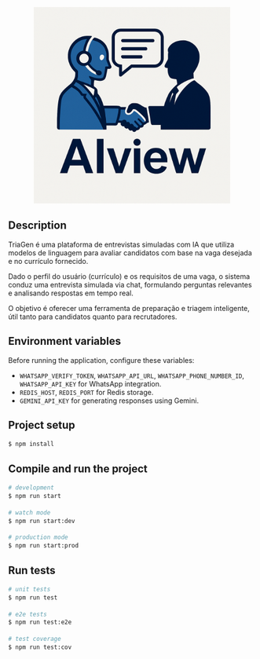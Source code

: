 <p align="center">
    <img src="./docs/AIview.png" width="400" height="400" alt="Project Logo" />
</p>

## Description

TriaGen é uma plataforma de entrevistas simuladas com IA que utiliza modelos de linguagem para avaliar candidatos com base na vaga desejada e no currículo fornecido.

Dado o perfil do usuário (currículo) e os requisitos de uma vaga, o sistema conduz uma entrevista simulada via chat, formulando perguntas relevantes e analisando respostas em tempo real.

O objetivo é oferecer uma ferramenta de preparação e triagem inteligente, útil tanto para candidatos quanto para recrutadores.

## Environment variables

Before running the application, configure these variables:

- `WHATSAPP_VERIFY_TOKEN`, `WHATSAPP_API_URL`, `WHATSAPP_PHONE_NUMBER_ID`, `WHATSAPP_API_KEY` for WhatsApp integration.
- `REDIS_HOST`, `REDIS_PORT` for Redis storage.
- `GEMINI_API_KEY` for generating responses using Gemini.

## Project setup

```bash
$ npm install
```

## Compile and run the project

```bash
# development
$ npm run start

# watch mode
$ npm run start:dev

# production mode
$ npm run start:prod
```

## Run tests

```bash
# unit tests
$ npm run test

# e2e tests
$ npm run test:e2e

# test coverage
$ npm run test:cov
```
